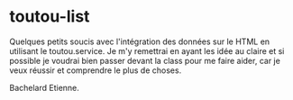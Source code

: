 # toutou-list

Quelques petits soucis avec l'intégration des données sur le HTML en utilisant le toutou.service. 
Je m'y remettrai en ayant les idée au claire et si possible je voudrai bien passer devant la class pour me faire aider, 
car je veux réussir et comprendre le plus de choses.

Bachelard Etienne.
